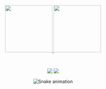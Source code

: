 <div>
 <!-- <b>Airton Ribeiro<b/> -->
 <!-- <h1 align=""><i>Airton Ribeiro</i></a></h1> -->
  <p align="center"> 
  
    
  </a><br>
  <p align="center"></h2>
</div>


<!-- <h1 align="center"> 
  
</h1>

<p align="center"><i>""</i></p> -->

<div align="center">
  <a href="https://github.com/Airton-Ribeiro">
    <img height="150em" src="https://github-readme-stats.vercel.app/api?username=Airton-Ribeiro&count_private=true&include_all_commits=true&show_icons=true&theme=dracula&hide_border=false&show_owner=true"/>
    <img height="150em" src="https://github-readme-stats.vercel.app/api/top-langs/?username=Airton-Ribeiro&theme=dracula&hide_border=false&&layout=compact"/>
  </a>
</div>

<div align="center" valign="top"><br>
 
  
  
</div><br>

<div align="center">
  
  <a href="https://www.linkedin.com/in/airton-ribeiro1/" target="_blank"><img src="https://img.shields.io/badge/-LinkedIn-%230077B5?style=for-the-badge&logo=linkedin&logoColor=white" target="_blank"></a> 
  <a href="mailto:airtondribeiro@gmail.com"><img src="https://img.shields.io/badge/-Gmail-%23333?style=for-the-badge&logo=gmail&logoColor=white" target="_blank"></a>
</div>

<div align="center">
  
  ![Snake animation](https://github.com/danielbped/danielbped/blob/output/github-contribution-grid-snake.svg)
  
</div>

<div align="center">
  <p></p>
  <p></a></p>
</div>
